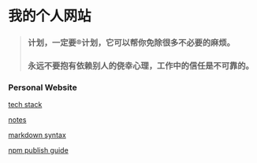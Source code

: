 # 我的个人网站

> ### 计划，一定要®计划，它可以帮你免除很多不必要的麻烦。
> ### 永远不要抱有依赖别人的侥幸心理，工作中的信任是不可靠的。

### Personal Website

[tech stack](https://github.com/cathe-zhang/cathe-zhang.github.io/tree/master/tech-stack)

[notes](https://github.com/cathe-zhang/cathe-zhang.github.io/tree/master/notes)

[markdown syntax](https://github.com/cathe-zhang/cathe-zhang.github.io/tree/master/markdown-syntax)

[npm publish guide](https://github.com/cathe-zhang/cathe-zhang.github.io/tree/master/notes/npm_publish_guide)
